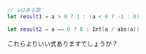<!-- title:正の数なら1,負の数なら-1,ゼロなら0を返す式 -->
```swift
// aはある数
let result1 = a > 0 ? 1 : (a < 0 ? -1 : 0)

let result2 = a == 0 ? 0 : Int(a / abs(a))
```

これらよりいい式ありますでしょうか？
